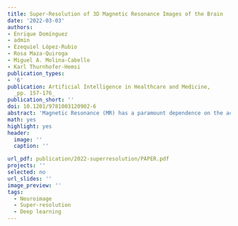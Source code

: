 ```yaml
---
title: Super-Resolution of 3D Magnetic Resonance Images of the Brain
date: '2022-03-03'
authors:
- Enrique Domínguez
- admin
- Ezequiel López-Rubio
- Rosa Maza-Quiroga
- Miguel A. Molina-Cabello
- Karl Thurnhofer-Hemsi
publication_types: 
- '6'
publication: Artificial Intelligence in Healthcare and Medicine,
  _pp. 157-176_
publication_short: ''
doi: 10.1201/9781003120902-6
abstract: 'Magnetic Resonance (MR) has a paramount dependence on the acquisition process, sometimes generating low-quality images useless for clinical diagnosis. One of the problems to be faced is the lack of enough resolution, which makes fine details of the brain inappreciable. Image Super-Resolution (SR) intends to solve an ill-posed problem to increase its resolution. The first approaches were based on the frequency and the spatial domain, extrapolating the high-frequency information from the low-resolution (LR) image, or regularization strategies, incorporating the prior knowledge of the unknown high-resolution (HR) image. Nowadays, deep learning (DL) has become the most competitive method to perform SR. Many models have been developed to enhance 2D slices only instead of using the 3D spatial information. This chapter begins with an introduction to the SR problem and goes over traditional and deep neural network models for 3D MR super-resolution. Finally, a compilation of the most recent methods is presented, compared quantitatively and qualitatively using the newest public datasets.'
math: yes
highlight: yes
header:
  image: ''
  caption: ''

url_pdf: publication/2022-superresolution/PAPER.pdf
projects: ''
selected: no
url_slides: ''
image_preview: ''
tags: 
  - Neuroimage
  - Super-resolution
  - Deep learning
---
```

